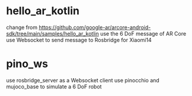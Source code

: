 # hello_ar_kotlin
change from https://github.com/google-ar/arcore-android-sdk/tree/main/samples/hello_ar_kotlin
use the 6 DoF message of AR Core
use Websocket to send message to Rosbridge
for Xiaomi14

# pino_ws
use rosbridge_server as a Websocket client
use pinocchio and mujoco_base to simulate a 6 DoF robot